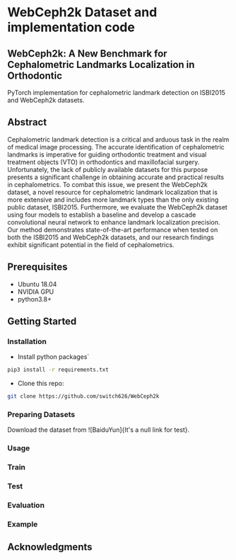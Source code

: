 # WebCeph2k Dataset and implementation code
## WebCeph2k: A New Benchmark for Cephalometric Landmarks Localization in Orthodontic

PyTorch implementation for cephalometric landmark detection on ISBI2015 and WebCeph2k datasets.

## Abstract
Cephalometric landmark detection is a critical and arduous task in the realm of medical image processing. The accurate identification of cephalometric landmarks is imperative for guiding orthodontic treatment and visual treatment objects (VTO) in orthodontics and maxillofacial surgery. Unfortunately, the lack of publicly available datasets for this purpose presents a significant challenge in obtaining accurate and practical results in cephalometrics. To combat this issue, we present the WebCeph2k dataset, a novel resource for cephalometric landmark localization that is more extensive and includes more landmark types than the only existing public dataset, ISBI2015. Furthermore, we evaluate the WebCeph2k dataset using four models to establish a baseline and develop a cascade convolutional neural network to enhance landmark localization precision. Our method demonstrates state-of-the-art performance when tested on both the ISBI2015 and WebCeph2k datasets, and our research findings exhibit significant potential in the field of cephalometrics.

## Prerequisites
- Ubuntu 18.04
- NVIDIA GPU 
- python3.8+

## Getting Started
### Installation
- Install python packages`
```bash
pip3 install -r requirements.txt
```

- Clone this repo:
```bash
git clone https://github.com/switch626/WebCeph2k
```

### Preparing Datasets
Download the dataset from ![BaiduYun]{It's a null link for test}.

### Usage



### Train


### Test


### Evaluation


### Example


## Acknowledgments

